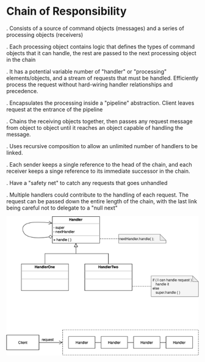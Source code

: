 # Chain of Responsibility

. Consists of a source of command objects (messages) and a series of processing objects (receivers)

. Each processing object contains logic that defines the types of command objects that it can handle, the rest are passed to the next processing object in the chain

. It has a potential variable number of "handler" or "processing" elements/objects, and a stream of requests that must be handled. Efficiently process the request without hard-wiring handler relationships and precedence.

. Encapsulates the processing inside a "pipeline" abstraction. Client leaves request at the entrance of the pipeline 

. Chains the receiving objects together, then passes any request message from object to object until it reaches an object capable of handling the message. 

. Uses recursive composition to allow an unlimited number of handlers to be linked.

. Each sender keeps a single reference to the head of the chain, and each receiver keeps a singe reference to its immediate successor in the chain.

. Have a "safety net" to catch any requests that goes unhandled

. Multiple handlers could contribute to the handling of each request. The request can be passed down the entire length of the chain, with the last link being careful not to delegate to a "null next" 

![Chain of Responsibility UML diagram](BehavioralPatterns-ChainofResponsibility.drawio.png)
